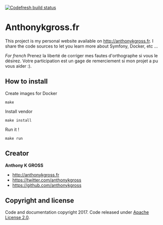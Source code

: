[![Codefresh build status]( https://g.codefresh.io/api/badges/build?repoOwner=anthonykgross&repoName=anthonykgrossfr&branch=master&pipelineName=anthonykgrossfr&accountName=anthonykgross&key=eyJhbGciOiJIUzI1NiJ9.NTk2ZDVjM2NkMjMxY2IwMDAxYjdmMGVi.3RVId6fXkHpwyEa6s4dBwjkqA002DYoydBRVaieIOSo&type=cf-1)]( https://g.codefresh.io/repositories/anthonykgross/anthonykgrossfr/builds?filter=trigger:build;branch:master;service:599cddb84828a900010974ac~anthonykgrossfr)

# Anthonykgross.fr 
This project is my personal website available on <http://anthonykgross.fr>. I share the code sources to let you learn more about Symfony, Docker, etc ...  

_For french_ 
Prenez la liberté de corriger mes fautes d'orthographe si vous le désirez. Votre participation est un gage de remerciement si mon projet a pu vous aider :).

## How to install 

Create images for Docker
```console
make
```

Install vendor
```console
make install
```

Run it !
```console
make run
```

## Creator
**Anthony K GROSS**
- <http://anthonykgross.fr>
- <https://twitter.com/anthonykgross>
- <https://github.com/anthonykgross>

## Copyright and license
Code and documentation copyright 2017. Code released under [Apache License 2.0](https://github.com/anthonykgross/anthonykgrossfr/blob/master/LICENSE).
